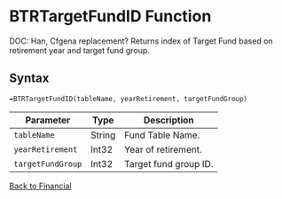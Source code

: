 # BTRTargetFundID Function

DOC: Han, Cfgena replacement?  Returns index of Target Fund based on retirement year and target fund group.

## Syntax

```excel
=BTRTargetFundID(tableName, yearRetirement, targetFundGroup)
```

Parameter | Type | Description
---|---|---
`tableName` | String | Fund Table Name.
`yearRetirement` | Int32 | Year of retirement.
`targetFundGroup` | Int32 | Target fund group ID.

[Back to Financial](RBLeFinancial.md)